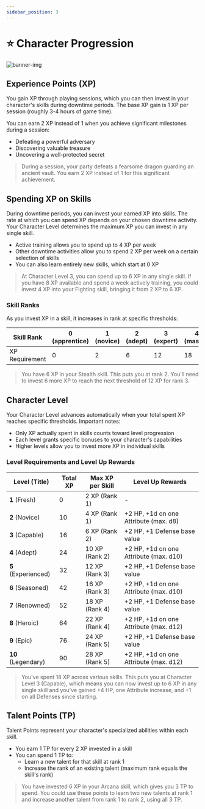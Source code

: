 ```yaml
---
sidebar_position: 3
---
```


# ⭐ Character Progression

![banner-img](/img/banner/character-progression-banner.png)

## Experience Points (XP)

You gain XP through playing sessions, which you can then invest in your character's skills during downtime periods. The base XP gain is 1 XP per session (roughly 3-4 hours of game time).

You can earn 2 XP instead of 1 when you achieve significant milestones during a session:

- Defeating a powerful adversary
- Discovering valuable treasure
- Uncovering a well-protected secret

> During a session, your party defeats a fearsome dragon guarding an ancient vault. You earn 2 XP instead of 1 for this significant achievement.
> 

## Spending XP on Skills

During downtime periods, you can invest your earned XP into skills. The rate at which you can spend XP depends on your chosen downtime activity. Your Character Level determines the maximum XP you can invest in any single skill.

- Active training allows you to spend up to 4 XP per week
- Other downtime activities allow you to spend 2 XP per week on a certain selection of skills
- You can also learn entirely new skills, which start at 0 XP

> At Character Level 3, you can spend up to 6 XP in any single skill. If you have 8 XP available and spend a week actively training, you could invest 4 XP into your Fighting skill, bringing it from 2 XP to 6 XP.
> 

### Skill Ranks

As you invest XP in a skill, it increases in rank at specific thresholds:

| Skill Rank | 0 (apprentice) | 1 (novice) | 2 (adept) | 3 (expert) | 4 (master) | 5 (grandmaster) |
| --- | --- | --- | --- | --- | --- | --- |
| XP Requirement | 0 | 2 | 6 | 12 | 18 | 24 |

> You have 6 XP in your Stealth skill. This puts you at rank 2. You'll need to invest 6 more XP to reach the next threshold of 12 XP for rank 3.
> 

## Character Level

Your Character Level advances automatically when your total spent XP reaches specific thresholds. Important notes:

- Only XP actually spent in skills counts toward level progression
- Each level grants specific bonuses to your character's capabilities
- Higher levels allow you to invest more XP in individual skills

### Level Requirements and Level Up Rewards

| Level (Title) | Total XP | Max XP per Skill | Level Up Rewards |
| --- | --- | --- | --- |
| **1** (Fresh) | 0 | 2 XP (Rank 1) | - |
| **2** (Novice) | 10 | 4 XP (Rank 1) | +2 HP, +1d on one Attribute (max. d8) |
| **3** (Capable) | 16 | 6 XP (Rank 2) | +2 HP, +1 Defense base value |
| **4** (Adept) | 24 | 10 XP (Rank 2) | +2 HP, +1d on one Attribute (max. d10) |
| **5** (Experienced) | 32 | 12 XP (Rank 3) | +2 HP, +1 Defense base value |
| **6** (Seasoned) | 42 | 16 XP (Rank 3) | +2 HP, +1d on one Attribute (max. d10) |
| **7** (Renowned) | 52 | 18 XP (Rank 4) | +2 HP, +1 Defense base value |
| **8** (Heroic) | 64 | 22 XP (Rank 4) | +2 HP, +1d on one Attribute (max. d12) |
| **9** (Epic) | 76 | 24 XP (Rank 5) | +2 HP, +1 Defense base value |
| **10** (Legendary) | 90 | 28 XP (Rank 5) | +2 HP, +1d on one Attribute (max. d12) |

> You've spent 18 XP across various skills. This puts you at Character Level 3 (Capable), which means you can now invest up to 6 XP in any single skill and you've gained +4 HP, one Attribute increase, and +1 on all Defenses since starting.
> 

## Talent Points (TP)

Talent Points represent your character's specialized abilities within each skill.

- You earn 1 TP for every 2 XP invested in a skill
- You can spend 1 TP to:
    - Learn a new talent for that skill at rank 1
    - Increase the rank of an existing talent (maximum rank equals the skill's rank)

> You have invested 6 XP in your Arcana skill, which gives you 3 TP to spend. You could use these points to learn two new talents at rank 1 and increase another talent from rank 1 to rank 2, using all 3 TP.
>
